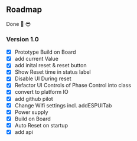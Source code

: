 ## Roadmap

Done 🎉 😎 

### Version 1.0
- [x] Prototype Build on Board
- [x] add current Value
- [x] add inital reset & reset button
- [x] Show Reset time in status label
- [x] Disable UI During reset
- [x] Refactor UI Controls of Phase Control into class
- [x] convert to platform IO
- [x] add github pilot
- [x] Change Wifi settings incl. addESPUITab
- [x] Power supply 
- [x] Build on Board
- [x] Auto Reset on startup
- [x] add api